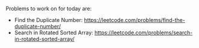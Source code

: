 Problems to work on for today are:

* Find the Duplicate Number: https://leetcode.com/problems/find-the-duplicate-number/
* Search in Rotated Sorted Array: https://leetcode.com/problems/search-in-rotated-sorted-array/
